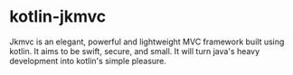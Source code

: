 # kotlin-jkmvc
Jkmvc is an elegant, powerful and lightweight MVC framework built using kotlin. It aims to be swift, secure, and small. It will turn java's heavy development into kotlin's simple pleasure.
